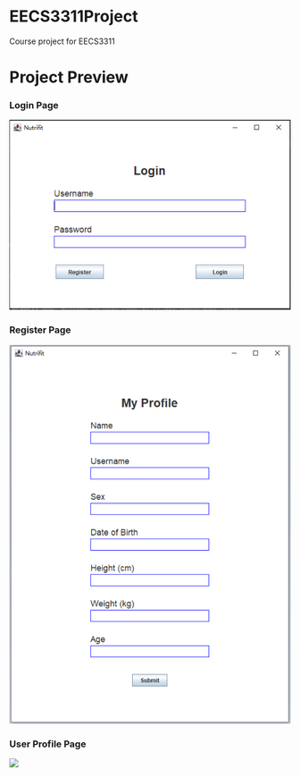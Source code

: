 # EECS3311Project
Course project for EECS3311

# Project Preview
### Login Page
<img src="/images/login_page.png" /> 

### Register Page
<img src="/images/register_page.png" /> 

### User Profile Page
<img src="/images/user_progile_page.png" /> 
